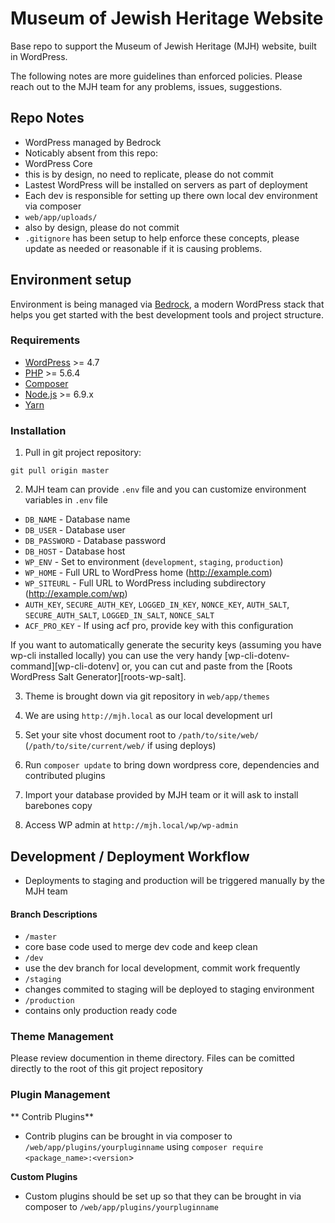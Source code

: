 # Museum of Jewish Heritage Website

Base repo to support the Museum of Jewish Heritage (MJH) website, built in WordPress.

The following notes are more guidelines than enforced policies. Please reach out to the MJH team for any problems, issues, suggestions.

## Repo Notes

- WordPress managed by Bedrock 
- Noticably absent from this repo:
- WordPress Core
- this is by design, no need to replicate, please do not commit
- Lastest WordPress will be installed on servers as part of deployment
- Each dev is responsible for setting up there own local dev environment via composer
- `web/app/uploads/`
- also by design, please do not commit
- `.gitignore` has been setup to help enforce these concepts, please update as needed or reasonable if it is causing problems.

## Environment setup

Environment is being managed via [Bedrock](https://roots.io/bedrock/),  a modern WordPress stack that helps you get started with the best development tools and project structure.

### Requirements
* [WordPress](https://wordpress.org/) >= 4.7
* [PHP](http://php.net/manual/en/install.php) >= 5.6.4
* [Composer](https://getcomposer.org/download/)
* [Node.js](http://nodejs.org/) >= 6.9.x
* [Yarn](https://yarnpkg.com/en/docs/install)

### Installation

1. Pull in git project repository:

`git pull origin master`

2. MJH team can provide `.env` file and you can customize environment variables in `.env`  file
* `DB_NAME` - Database name
* `DB_USER` - Database user
* `DB_PASSWORD` - Database password
* `DB_HOST` - Database host
* `WP_ENV` - Set to environment (`development`, `staging`, `production`)
* `WP_HOME` - Full URL to WordPress home (http://example.com)
* `WP_SITEURL` - Full URL to WordPress including subdirectory (http://example.com/wp)
* `AUTH_KEY`, `SECURE_AUTH_KEY`, `LOGGED_IN_KEY`, `NONCE_KEY`, `AUTH_SALT`, `SECURE_AUTH_SALT`, `LOGGED_IN_SALT`, `NONCE_SALT`
* `ACF_PRO_KEY` - If using acf pro, provide key with this configuration

If you want to automatically generate the security keys (assuming you have wp-cli installed locally) you can use the very handy [wp-cli-dotenv-command][wp-cli-dotenv] or, you can cut and paste from the [Roots WordPress Salt Generator][roots-wp-salt].

3. Theme is brought down via git repository in `web/app/themes`

4. We are using `http://mjh.local` as our local development url

5. Set your site vhost document root to `/path/to/site/web/` (`/path/to/site/current/web/` if using deploys)

6. Run `composer update` to bring down wordpress core, dependencies and contributed plugins

7. Import your database provided by MJH team or it will ask to install barebones copy

8. Access WP admin at `http://mjh.local/wp/wp-admin`


## Development / Deployment Workflow

* Deployments to staging and production will be triggered manually by the MJH team

#### Branch Descriptions
* `/master`
* core base code used to merge dev code and keep clean
* `/dev`
* use the dev branch for local development, commit work frequently
* `/staging` 
* changes commited to staging will be deployed to staging environment
* `/production` 
* contains only production ready code

### Theme Management

Please review documention in theme directory.
Files can be comitted directly to the root of this git project repository

### Plugin Management

**  Contrib Plugins**

- Contrib plugins can be brought in via composer to `/web/app/plugins/yourpluginname` using `composer require <package_name>:<version`> 


**Custom Plugins**

- Custom plugins should be set up so that they can be brought in via composer to `/web/app/plugins/yourpluginname`
